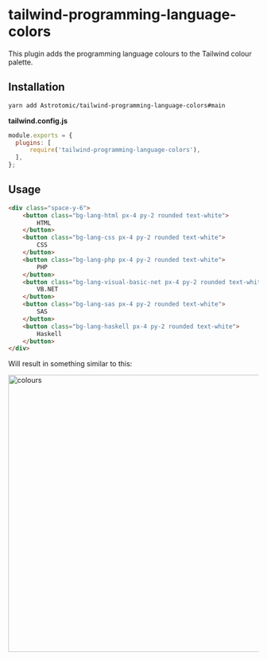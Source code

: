 # tailwind-programming-language-colors
This plugin adds the programming language colours to the Tailwind colour palette.

## Installation

```bash
yarn add Astrotomic/tailwind-programming-language-colors#main
```

**tailwind.config.js**
```javascript
module.exports = {
  plugins: [
      require('tailwind-programming-language-colors'),
  ],
};
```

## Usage

```html
<div class="space-y-6">
    <button class="bg-lang-html px-4 py-2 rounded text-white">
        HTML
    </button>
    <button class="bg-lang-css px-4 py-2 rounded text-white">
        CSS
    </button>
    <button class="bg-lang-php px-4 py-2 rounded text-white">
        PHP
    </button>
    <button class="bg-lang-visual-basic-net px-4 py-2 rounded text-white">
        VB.NET
    </button>
    <button class="bg-lang-sas px-4 py-2 rounded text-white">
        SAS
    </button>
    <button class="bg-lang-haskell px-4 py-2 rounded text-white">
        Haskell
    </button>
</div>
```

Will result in something similar to this:

<img width="557" alt="colours" src="https://user-images.githubusercontent.com/38976391/114849494-b8452200-9dd7-11eb-8401-3fb8721841be.png">
